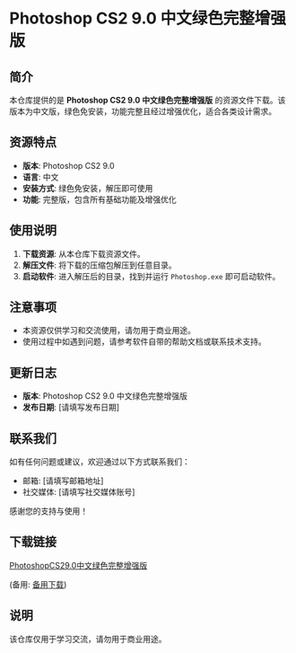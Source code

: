 # Photoshop CS2 9.0 中文绿色完整增强版

## 简介

本仓库提供的是 **Photoshop CS2 9.0 中文绿色完整增强版** 的资源文件下载。该版本为中文版，绿色免安装，功能完整且经过增强优化，适合各类设计需求。

## 资源特点

- **版本**: Photoshop CS2 9.0
- **语言**: 中文
- **安装方式**: 绿色免安装，解压即可使用
- **功能**: 完整版，包含所有基础功能及增强优化

## 使用说明

1. **下载资源**: 从本仓库下载资源文件。
2. **解压文件**: 将下载的压缩包解压到任意目录。
3. **启动软件**: 进入解压后的目录，找到并运行 `Photoshop.exe` 即可启动软件。

## 注意事项

- 本资源仅供学习和交流使用，请勿用于商业用途。
- 使用过程中如遇到问题，请参考软件自带的帮助文档或联系技术支持。

## 更新日志

- **版本**: Photoshop CS2 9.0 中文绿色完整增强版
- **发布日期**: [请填写发布日期]

## 联系我们

如有任何问题或建议，欢迎通过以下方式联系我们：

- 邮箱: [请填写邮箱地址]
- 社交媒体: [请填写社交媒体账号]

感谢您的支持与使用！

## 下载链接
[PhotoshopCS29.0中文绿色完整增强版](https://pan.quark.cn/s/4bf19b0d6e18) 

(备用: [备用下载](https://pan.baidu.com/s/1C9KdPm2bV48y2CBdX-8P-A?pwd=1234))

## 说明

该仓库仅用于学习交流，请勿用于商业用途。
